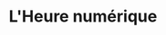 ---
layout: page
title: L'Heure numérique
lang: fr
ref: digital-hour
permalink: /heure-numerique/
---